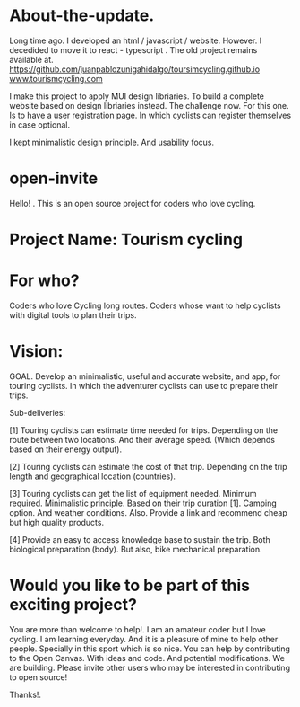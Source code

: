 # About-the-update. 

Long time ago. I developed an html / javascript / website. However. I decedided to move it to react - typescript . 
The old project remains available at. 
https://github.com/juanpablozunigahidalgo/toursimcycling.github.io
www.tourismcycling.com

I make this project to apply MUI design libriaries. To build a complete website based on design libriaries instead. 
The challenge now. For this one. Is to have a user registration page. In which cyclists can register themselves in case optional. 

I kept minimalistic design principle. And usability focus. 

# open-invite

Hello! . This is an open source project for coders who love cycling.

# Project Name: Tourism cycling

# For who?

Coders who love Cycling long routes.
Coders whose want to help cyclists with digital tools to plan their trips.

# Vision:

GOAL.
Develop an minimalistic, useful and accurate website, and app, for touring cyclists. In which the adventurer cyclists
can use to prepare their trips.

Sub-deliveries:

[1] Touring cyclists can estimate time needed for trips. Depending on the route between two locations.
And their average speed. (Which depends based on their energy output).

[2] Touring cyclists can estimate the cost of that trip. Depending on the trip length and
geographical location (countries).

[3] Touring cyclists can get the list of equipment needed. Minimum required. Minimalistic principle.
Based on their trip duration [1]. Camping option. And weather conditions.
Also. Provide a link and recommend cheap but high quality products.

[4] Provide an easy to access knowledge base to sustain the trip. Both biological preparation (body).
But also, bike mechanical preparation.


# Would you like to be part of this exciting project?

You are more than welcome to help!. I am an amateur coder but I love cycling.
I am learning everyday. And it is a pleasure of mine to help other people. Specially in this sport which
is so nice.
You can help by contributing to the Open Canvas. With ideas and code. And potential modifications.
We are building. Please invite other users who may be interested in contributing to open source!

Thanks!. 